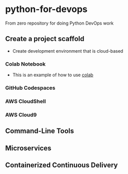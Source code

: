 # python-for-devops
From zero repository for doing Python DevOps work

## Create a project scaffold

* Create development environment that is cloud-based

### Colab Notebook

* This is an example of how to use [colab](https://github.com/zzhao2010/python-for-devops/blob/main/getting_started_python.ipynb)

### GitHub Codespaces
### AWS CloudShell
### AWS Cloud9

## Command-Line Tools

## Microservices

## Containerized Continuous Delivery
